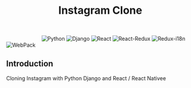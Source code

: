 <h1 align="center"> Instagram Clone </h1> <br>

 

&nbsp;&nbsp;&nbsp;&nbsp;&nbsp;&nbsp;&nbsp;&nbsp;&nbsp;&nbsp;&nbsp;&nbsp;&nbsp;&nbsp;&nbsp;&nbsp;&nbsp;&nbsp;&nbsp;&nbsp;&nbsp;&nbsp;&nbsp;
![Python](https://img.shields.io/badge/Python-v3.7-purple.svg)
![Django](https://img.shields.io/badge/Django-v2.0.8-blue.svg)
![React](https://img.shields.io/badge/React-v16.4.2-brightgreen.svg)
![React-Redux](https://img.shields.io/badge/ReactRedux-v5.0.7-ff69b4.svg)
![Redux-i18n](https://img.shields.io/badge/ReduxI18n-v1.5.13-lightgrey.svg)
![WebPack](https://img.shields.io/badge/WebPack-v3.8.1-blue.svg)

## Introduction
Cloning Instagram with Python Django and React / React Nativee

